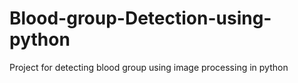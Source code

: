 # Blood-group-Detection-using-python
Project for detecting blood group using image processing in python
